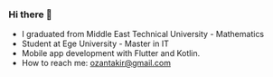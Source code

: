 ### Hi there 👋

- I graduated from Middle East Technical University - Mathematics
- Student at Ege University - Master in IT
- Mobile app development with Flutter and Kotlin.
- How to reach me: ozantakir@gmail.com

<!--
**ozantakir/ozantakir** is a ✨ _special_ ✨ repository because its `README.md` (this file) appears on your GitHub profile.

Here are some ideas to get you started:

- 🔭 I’m currently working on ...
- 🌱 I’m currently learning ...
- 👯 I’m looking to collaborate on ...
- 🤔 I’m looking for help with ...
- 💬 Ask me about ...
- 📫 How to reach me: ...
- 😄 Pronouns: ...
- ⚡ Fun fact: ...
-->
